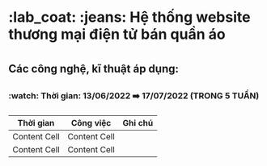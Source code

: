 <h1>:lab_coat: :jeans: Hệ thống website thương mại điện tử bán quần áo<h1>
<h2>Các công nghệ, kĩ thuật áp dụng:<h2>


<h3>:watch: Thời gian: 13/06/2022 ➡️ 17/07/2022 (TRONG 5 TUẦN)<h3>
  
|   Thời gian   |   Công việc   |   Ghi chú   | 
| ------------- | ------------- |-------------|
| Content Cell  | Content Cell  |             |
| Content Cell  | Content Cell  |             |
